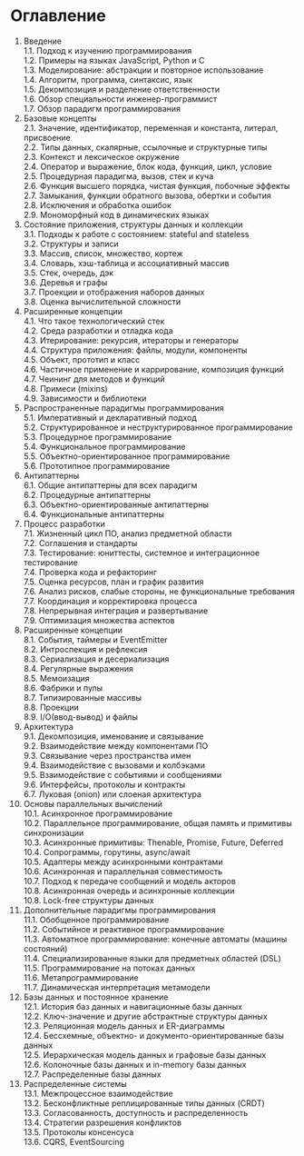 # Оглавление

1. Введение  
   1.1. Подход к изучению программирования  
   1.2. Примеры на языках JavaScript, Python и C  
   1.3. Моделирование: абстракции и повторное использование  
   1.4. Алгоритм, программа, синтаксис, язык  
   1.5. Декомпозиция и разделение ответственности  
   1.6. Обзор специальности инженер-программист  
   1.7. Обзор парадигм программирования
2. Базовые концепты  
   2.1. Значение, идентификатор, переменная и константа, литерал, присвоение  
   2.2. Типы данных, скалярные, ссылочные и структурные типы  
   2.3. Контекст и лексическое окружение  
   2.4. Оператор и выражение, блок кода, функция, цикл, условие  
   2.5. Процедурная парадигма, вызов, стек и куча  
   2.6. Функция высшего порядка, чистая функция, побочные эффекты  
   2.7. Замыкания, функции обратного вызова, обертки и события  
   2.8. Исключения и обработка ошибок  
   2.9. Мономорфный код в динамических языках
3. Состояние приложения, структуры данных и коллекции  
   3.1. Подходы к работе с состоянием: stateful and stateless  
   3.2. Структуры и записи  
   3.3. Массив, список, множество, кортеж  
   3.4. Словарь, хэш-таблица и ассоциативный массив  
   3.5. Стек, очередь, дэк  
   3.6. Деревья и графы  
   3.7. Проекции и отображения наборов данных  
   3.8. Оценка вычислительной сложности
4. Расширенные концепции  
   4.1. Что такое технологический стек  
   4.2. Среда разработки и отладка кода  
   4.3. Итерирование: рекурсия, итераторы и генераторы  
   4.4. Структура приложения: файлы, модули, компоненты  
   4.5. Объект, прототип и класс  
   4.6. Частичное применение и каррирование, композиция функций  
   4.7. Чеининг для методов и функций  
   4.8. Примеси (mixins)  
   4.9. Зависимости и библиотеки
5. Распространенные парадигмы программирования  
   5.1. Императивный и декларативный подход  
   5.2. Структурированное и неструктурированное программирование  
   5.3. Процедурное программирование  
   5.4. Функциональное программирование  
   5.5. Объектно-ориентированное программирование  
   5.6. Прототипное программирование
6. Антипаттерны  
   6.1. Общие антипаттерны для всех парадигм  
   6.2. Процедурные антипаттерны  
   6.3. Объектно-ориентированные антипаттерны  
   6.4. Функциональные антипаттерны
7. Процесс разработки  
   7.1. Жизненный цикл ПО, анализ предметной области  
   7.2. Соглашения и стандарты  
   7.3. Тестирование: юниттесты, системное и интеграционное тестирование  
   7.4. Проверка кода и рефакторинг  
   7.5. Оценка ресурсов, план и график развития  
   7.6. Анализ рисков, слабые стороны, не функциональные требования  
   7.7. Координация и корректировка процесса  
   7.8. Непрерывная интеграция и развертывание  
   7.9. Оптимизация множества аспектов
8. Расширенные концепции  
   8.1. События, таймеры и EventEmitter  
   8.2. Интроспекция и рефлексия  
   8.3. Сериализация и десериализация  
   8.4. Регулярные выражения  
   8.5. Мемоизация  
   8.6. Фабрики и пулы  
   8.7. Типизированные массивы  
   8.8. Проекции  
   8.9. I/O(ввод-вывод) и файлы
9. Архитектура  
   9.1. Декомпозиция, именование и связывание  
   9.2. Взаимодействие между компонентами ПО  
   9.3. Связывание через пространства имен  
   9.4. Взаимодействие с вызовами и колбэками  
   9.5. Взаимодействие с событиями и сообщениями  
   9.6. Интерфейсы, протоколы и контракты  
   6.7. Луковая (onion) или слоеная архитектура
10. Основы параллельных вычислений  
    10.1. Асинхронное программирование  
    10.2. Параллельное программирование, общая память и примитивы синхронизации  
    10.3. Асинхронные примитивы: Thenable, Promise, Future, Deferred  
    10.4. Сопрограммы, горутины, async/await  
    10.5. Адаптеры между асинхронными контрактами  
    10.6. Асинхронная и параллельная совместимость  
    10.7. Подход к передаче сообщений и модель акторов  
    10.8. Асинхронная очередь и асинхронные коллекции  
    10.8. Lock-free структуры данных
11. Дополнительные парадигмы программирования  
    11.1. Обобщенное программирование  
    11.2. Событийное и реактивное программирование  
    11.3. Автоматное программирование: конечные автоматы (машины состояний)  
    11.4. Специализированные языки для предметных областей (DSL)  
    11.5. Программирование на потоках данных  
    11.6. Метапрограммирование  
    11.7. Динамическая интерпретация метамодели
12. Базы данных и постоянное хранение  
    12.1. История баз данных и навигационные базы данных  
    12.2. Ключ-значение и другие абстрактные структуры данных  
    12.3. Реляционная модель данных и ER-диаграммы  
    12.4. Бессхемные, объектно- и документо-ориентированные базы данных  
    12.5. Иерархическая модель данных и графовые базы данных  
    12.6. Колоночные базы данных и in-memory базы данных  
    12.7. Распределенные базы данных
13. Распределенные системы  
    13.1. Межпроцессное взаимодействие  
    13.2. Бесконфликтные реплицированные типы данных (CRDT)  
    13.3. Согласованность, доступность и распределенность  
    13.4. Стратегии разрешения конфликтов  
    13.5. Протоколы консенсуса  
    13.6. CQRS, EventSourcing
